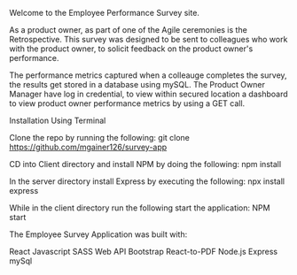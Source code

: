 Welcome to the Employee Performance Survey site.

As a product owner, as part of one of the Agile ceremonies is the Retrospective. This survey was designed to be sent to colleagues who work with the product owner, to 
solicit feedback on the product owner's performance. 

The performance metrics captured when a colleauge completes the survey, the results get stored in a database using mySQL. The Product Owner Manager 
have log in credential, to view within secured location a dashboard to view product owner performance metrics by using a GET call.

Installation Using Terminal 

Clone the repo by running the following: git clone https://github.com/mgainer126/survey-app

CD into Client directory and install NPM by doing the following: npm install

In the server directory install Express by executing the following: npx install express

While in the client directory run the following start the application: NPM start

The Employee Survey Application was built with:

React
Javascript
SASS
Web API
Bootstrap
React-to-PDF
Node.js
Express
mySql
